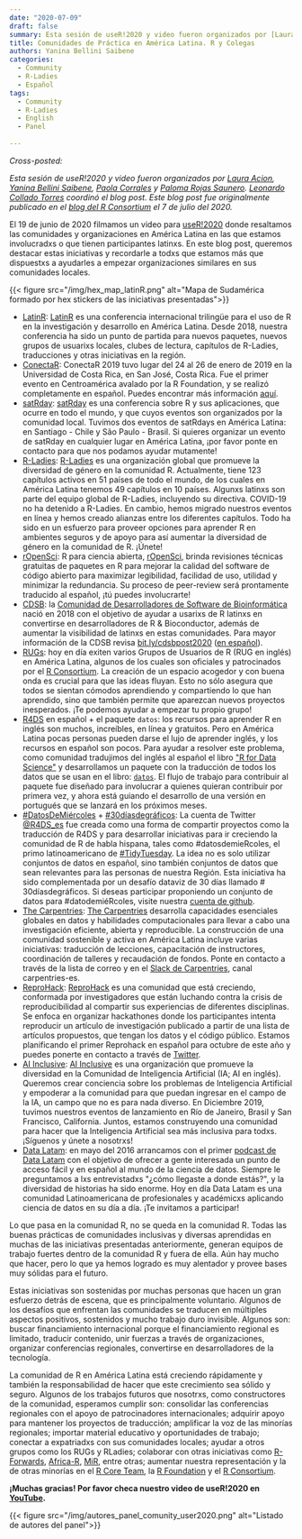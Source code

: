 ```yaml
---
date: "2020-07-09"
draft: false
summary: Esta sesión de useR!2020 y video fueron organizados por [Laura Acion](https://twitter.com/_lacion_), [Yanina Bellini Saibene](https://twitter.com/yabellini), [Paola Corrales](https://twitter.com/PaobCorrales) y [Paloma Rojas Saunero](https://twitter.com/palolili23). [Leonardo Collado Torres](https://twitter.com/fellgernon) coordinó el blog post. Este blog post fue originalmente publicado en el [blog del R Consortium](https://www.r-consortium.org/blog/2020/07/07/latin-american-communities-and-organizations-at-user2020) el 7 de julio del 2020.
title: Comunidades de Práctica en América Latina. R y Colegas
authors: Yanina Bellini Saibene
categories:
  - Community
  - R-Ladies
  - Español
tags: 
  - Community
  - R-Ladies
  - English
  - Panel
  
---
```


*Cross-posted:*

_Esta sesión de useR!2020 y video fueron organizados por [Laura Acion](https://twitter.com/_lacion_), [Yanina Bellini Saibene](https://twitter.com/yabellini), [Paola Corrales](https://twitter.com/PaobCorrales) y [Paloma Rojas Saunero](https://twitter.com/palolili23). [Leonardo Collado Torres](https://twitter.com/fellgernon) coordinó el blog post. Este blog post fue originalmente publicado en el [blog del R Consortium](https://www.r-consortium.org/blog/2020/07/07/latin-american-communities-and-organizations-at-user2020) el 7 de julio del 2020._

El 19 de junio de 2020 filmamos un video para  [useR!2020](https://user2020.r-project.org/) donde resaltamos las comunidades y organizaciones en América Latina en las que estamos involucradxs o que tienen participantes latinxs. En este blog post, queremos destacar estas iniciativas y recordarle a todxs que estamos más que dispuestxs a ayudarles a empezar organizaciones similares en sus comunidades locales.

{{< figure src="/img/hex_map_latinR.png" alt="Mapa de Sudamérica formado por hex stickers de las iniciativas presentadas">}}

* [LatinR](https://twitter.com/LatinR_Conf): [LatinR](https://latin-r.com/en) es una conferencia internacional trilingüe para el uso de R en la investigación y desarrollo en América Latina. Desde 2018, nuestra conferencia ha sido un punto de partida para nuevos paquetes, nuevos grupos de usuarixs locales, clubes de lectura, capítulos de R-Ladies, traducciones y otras iniciativas en la región.
* [ConectaR](https://twitter.com/conecta_R): ConectaR 2019 tuvo lugar del 24 al 26 de enero de 2019 en la Universidad de Costa Rica, en San José, Costa Rica. Fue el primer evento en Centroamérica avalado por la R Foundation, y se realizó completamente en español. Puedes encontrar más información [aquí](https://journal.r-project.org/archive/2019-2/conectaR.pdf).
* [satRday](https://twitter.com/satRdays_org): [satRday](https://satrdays.org/) es una conferencia sobre R y sus aplicaciones, que ocurre en todo el mundo, y que cuyos eventos son organizados por la comunidad local. Tuvimos dos eventos de satRdays en América Latina: en Santiago - Chile y São Paulo - Brasil. Si quieres organizar un evento de satRday en cualquier lugar en América Latina, ¡por favor ponte en contacto para que nos podamos ayudar mutamente!
* [R-Ladies](https://twitter.com/RLadiesGlobal): [R-Ladies](https://rladies.org/) es una organización global que promueve la diversidad de género en la comunidad R. Actualmente, tiene 123 capítulos activos en 51 países de todo el mundo, de los cuales en América Latina tenemos 49 capítulos en 10 países. Algunxs latinxs son parte del equipo global de R-Ladies, incluyendo su directiva. COVID-19 no ha detenido a R-Ladies. En cambio, hemos migrado nuestros eventos en línea y hemos creado alianzas entre los diferentes capítulos. Todo ha sido en un esfuerzo para proveer opciones para aprender R en ambientes seguros y de apoyo para así aumentar la diversidad de género en la comunidad de R. ¡Únete!
* [rOpenSci](https://twitter.com/rOpenSci): R para ciencia abierta, [rOpenSci](https://ropensci.org/), brinda revisiones técnicas gratuitas de paquetes en R para mejorar la calidad del software de código abierto para maximizar legibilidad, facilidad de uso, utilidad y minimizar la redundancia. Su proceso de peer-review será prontamente traducido al español, ¡tú puedes involucrarte!
* [CDSB](https://twitter.com/CDSBMexico): la [Comunidad de Desarrolladores de Software de Bioinformática](https://comunidadbioinfo.github.io/) nació en 2018 con el objetivo de ayudar a usarixs de R latinxs en convertirse en desarrolladores de R & Bioconductor, además de aumentar la visibilidad de latinxs en estas comunidades. Para mayor información de la CDSB revisa  [bit.ly/cdsbpost2020](http://bit.ly/cdsbpost2020) ([en español](https://comunidadbioinfo.github.io/es/post/csdb-story-of-a-diversity-and-outreach-hotspot-in-mexico/#.XwZBapNKh_Q)).
* [RUGs](https://www.r-consortium.org/projects/r-user-group-support-program): hoy en día exiten varios Grupos de Usuarios de R (RUG en inglés) en América Latina, algunos de los cuales son oficiales y patrocinados por el [R Consortium](https://twitter.com/RConsortium). La creación de un espacio acogedor y con buena onda es crucial para que las ideas fluyan. Esto no sólo asegura que todos se sientan cómodos aprendiendo y compartiendo lo que han aprendido, sino que también permite que aparezcan nuevos proyectos inesperados. ¡Te podemos ayudar a empezar tu propio grupo!
* [R4DS](https://twitter.com/R4DS_es) en español + el paquete `datos`: los recursos para aprender R en inglés son muchos, increíbles, en línea y gratuitos. Pero en América Latina pocas personas pueden darse el lujo de aprender inglés, y los recursos en español son pocos. Para ayudar a resolver este problema, como comunidad tradujimos del inglés al español el libro ["R for Data Science"](https://es.r4ds.hadley.nz/) y desarrollamos un paquete con la traducción de todos los datos que se usan en el libro: [`datos`](https://cran.r-project.org/web/packages/datos/index.html). El flujo de trabajo para contribuir al paquete fue diseñado para involucrar a quienes quieran contribuir por primera vez, y ahora está guiando el desarrollo de una versión en portugués que se lanzará en los próximos meses.
* [#DatosDeMiércoles](https://twitter.com/hashtag/datosdemiercoles) + [#30díasdegráficos](https://twitter.com/hashtag/30diasdegraficos): La cuenta de Twitter [@R4DS_es](https://twitter.com/R4DS_es) fue creada como una forma de compartir proyectos como la traducción de R4DS y para desarrollar iniciativas para ir creciendo la comunidad de R de habla hispana, tales como  #datosdemieRcoles, el primo latinoamericano de [#TidyTuesday](https://twitter.com/hashtag/tidytuesday). La idea no es solo utilizar conjuntos de datos en español, sino también conjuntos de datos que sean relevantes para las personas de nuestra Región. Esta iniciativa ha sido complementada por un desafío dataviz de 30 días llamado # 30díasdegráficos. Si deseas participar proponiendo un conjunto de datos para #datodemiéRcoles, visite nuestra [cuenta de github](https://github.com/cienciadedatos/datos-de-miercoles).
* [The Carpentries](https://twitter.com/thecarpentries): [The Carpentries](https://carpentries.org/) desarrolla capacidades esenciales globales en datos y habilidades computacionales para llevar a cabo una investigación eficiente, abierta y reproducible. La construcción de una comunidad sostenible y activa en América Latina incluye varias iniciativas: traducción de lecciones, capacitación de instructores, coordinación de talleres y recaudación de fondos. Ponte en contacto a través de la lista de correo y en el [Slack de Carpentries](https://swc-slack-invite.herokuapp.com/), canal carpentries-es.
* [ReproHack](https://twitter.com/ReproHack): [ReproHack](https://reprohack.github.io/reprohack-hq/) es una comunidad que está creciendo, conformada por investigadores que están luchando contra la crisis de reproducibilidad al compartir sus experiencias de diferentes disciplinas. Se enfoca en organizar hackathones donde los participantes intenta reproducir un artículo de investigación publicado a partir de una lista de artículos propuestos, que tengan los datos y el código público. Estamos planificando el primer Reprohack en español para octubre de este año y puedes ponerte en contacto a través de [Twitter](https://twitter.com/ReproHack).
* [AI Inclusive](https://twitter.com/AIinclusive): [AI Inclusive](https://www.ai-inclusive.org/) es una organización que promueve la diversidad en la Comunidad de Inteligencia Artificial (IA; AI en inglés). Queremos crear conciencia sobre los problemas de Inteligencia Artificial y empoderar a la comunidad para que puedan ingresar en el campo de la IA, un campo que no es para nada diverso. En Diciembre 2019, tuvimos nuestros eventos de lanzamiento en Río de Janeiro, Brasil y San Francisco, California. Juntos, estamos construyendo una comunidad para hacer que la Inteligencia Artificial sea más inclusiva para todxs. ¡Síguenos y únete a nosotrxs!
* [Data Latam](https://twitter.com/datalatam): en mayo del 2016 arrancamos con el primer [podcast de Data Latam](http://www.datalatam.com/) con el objetivo de ofrecer a gente interesada un punto de acceso fácil y en español al mundo de la ciencia de datos. Siempre le preguntamos a lxs entrevistadxs "¿cómo llegaste a donde estás?", y la diversidad de historias ha sido enorme. Hoy en día Data Latam es una comunidad Latinoamericana de profesionales y académicxs aplicando ciencia de datos en su día a día. ¡Te invitamos a participar!

Lo que pasa en la comunidad R, no se queda en la comunidad R. Todas las buenas prácticas de comunidades inclusivas y diversas aprendidas en muchas de las iniciativas presentadas anteriormente, generan equipos de trabajo fuertes dentro de la comunidad R y fuera de ella. Aún hay mucho que hacer, pero lo que ya hemos logrado es muy alentador y provee bases muy sólidas para el futuro.

Estas iniciativas son sostenidas por muchas personas que hacen un gran esfuerzo detrás de escena, que es principalmente voluntario. Algunos de los desafíos que enfrentan las comunidades se traducen en múltiples aspectos positivos, sostenidos y mucho trabajo duro invisible. Algunos son: buscar financiamiento internacional porque el financiamiento regional es limitado, traducir contenido, unir fuerzas a través de organizaciones, organizar conferencias regionales, convertirse en desarrolladores de la tecnología.

La comunidad de R en América Latina está creciendo rápidamente y también la responsabilidad de hacer que este crecimiento sea sólido y seguro.  Algunos de los trabajos futuros que nosotrxs, como constructores de la comunidad, esperamos cumplir son: consolidar las conferencias regionales con el apoyo de patrocinadores internacionales; adquirir apoyo para mantener los proyectos de traducción; amplificar la voz de las minorías regionales; importar material educativo y oportunidades de trabajo; conectar a expatriadxs con sus comunidades locales; ayudar a otros grupos como los RUGs y RLadies; colaborar con otras iniciativas como [R-Forwards](https://twitter.com/R_Forwards), [Africa-R](https://twitter.com/AfricaRUsers), [MiR](https://twitter.com/miR_community), entre otras; aumentar nuestra representación y la de otras minorías en el [R Core Team](https://www.r-project.org/contributors.html), la [R Foundation](https://www.r-project.org/foundation/) y el [R Consortium](https://twitter.com/RConsortium).

**¡Muchas gracias! Por favor checa nuestro video de useR!2020 en [YouTube](https://youtu.be/gtRntU2J3Cg).**


{{< figure src="/img/autores_panel_comunity_user2020.png" alt="Listado de autores del panel">}}

